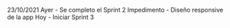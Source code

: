23/10/2021
Ayer - Se completo el Sprint 2
Impedimento - Diseño responsive de la app
Hoy - Iniciar Sprint 3